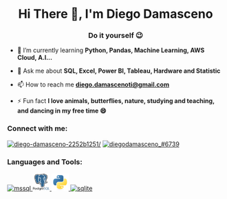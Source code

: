<h1 align="center">Hi There 👋, I'm Diego Damasceno</h1>
<h3 align="center">Do it yourself 😉</h3>

- 🌱 I’m currently learning **Python, Pandas, Machine Learning, AWS Cloud, A.I...**

- 💬 Ask me about **SQL, Excel, Power BI, Tableau, Hardware and Statistic**

- 📫 How to reach me **diego.damascenoti@gmail.com**

- ⚡ Fun fact **I love animals, butterflies, nature, studying and teaching, and dancing in my free time 😄**

<h3 align="left">Connect with me:</h3>
<p align="left">
<a href="https://linkedin.com/in/diego-damasceno-2252b1251/" target="blank"><img align="center" src="https://raw.githubusercontent.com/rahuldkjain/github-profile-readme-generator/master/src/images/icons/Social/linked-in-alt.svg" alt="diego-damasceno-2252b1251/" height="30" width="40" /></a>
<a href="https://discord.gg/diegodamasceno_#6739" target="blank"><img align="center" src="https://raw.githubusercontent.com/rahuldkjain/github-profile-readme-generator/master/src/images/icons/Social/discord.svg" alt="diegodamasceno_#6739" height="30" width="40" /></a>
</p>

<h3 align="left">Languages and Tools:</h3>
<p align="left"> <a href="https://www.microsoft.com/en-us/sql-server" target="_blank" rel="noreferrer"> <img src="https://www.svgrepo.com/show/303229/microsoft-sql-server-logo.svg" alt="mssql" width="40" height="40"/> </a> <a href="https://www.postgresql.org" target="_blank" rel="noreferrer"> <img src="https://raw.githubusercontent.com/devicons/devicon/master/icons/postgresql/postgresql-original-wordmark.svg" alt="postgresql" width="40" height="40"/> </a> <a href="https://www.python.org" target="_blank" rel="noreferrer"> <img src="https://raw.githubusercontent.com/devicons/devicon/master/icons/python/python-original.svg" alt="python" width="40" height="40"/> </a> <a href="https://www.sqlite.org/" target="_blank" rel="noreferrer"> <img src="https://www.vectorlogo.zone/logos/sqlite/sqlite-icon.svg" alt="sqlite" width="40" height="40"/> </a> </p>
<!---

- 👋 Hi, I’m @diegodamascenos
- 👀 I’m interested in ...
- 🌱 I’m currently learning ...
- 💞️ I’m looking to collaborate on ...
- 📫 How to reach me ...

<!---
diegodamascenos/diegodamascenos is a ✨ special ✨ repository because its `README.md` (this file) appears on your GitHub profile.
You can click the Preview link to take a look at your changes.
--->
